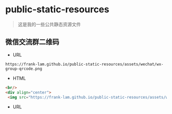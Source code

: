 # public-static-resources
> 这是我的一些公共静态资源文件



## 微信交流群二维码

- URL

```
https://frank-lam.github.io/public-static-resources/assets/wechat/wx-group-qrcode.png
```

- HTML

 ```html
<br/>
<div align="center">
  <img src="https://frank-lam.github.io/public-static-resources/assets/wechat/wx-group-qrcode.png" width="400px"/></div>
 ```

- URL